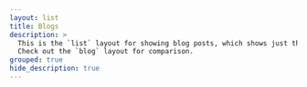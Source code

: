 ```yaml
---
layout: list
title: Blogs
description: >
  This is the `list` layout for showing blog posts, which shows just the title and groups them by year of publication.
  Check out the `blog` layout for comparison.
grouped: true
hide_description: true
---
```

